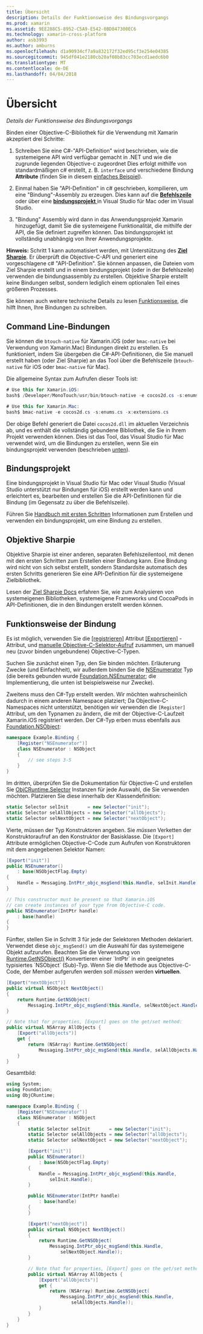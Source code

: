 ```yaml
---
title: Übersicht
description: Details der Funktionsweise des Bindungsvorgangs
ms.prod: xamarin
ms.assetid: 9EE288C5-8952-C5A9-E542-0BD847300EC6
ms.technology: xamarin-cross-platform
author: asb3993
ms.author: amburns
ms.openlocfilehash: d1a90934cf7a9a832172f32ed95cf3e254e04385
ms.sourcegitcommit: 945df041e2180cb20af08b83cc703ecd1aedc6b0
ms.translationtype: MT
ms.contentlocale: de-DE
ms.lasthandoff: 04/04/2018
---
```

# <a name="overview"></a>Übersicht

_Details der Funktionsweise des Bindungsvorgangs_

Binden einer Objective-C-Bibliothek für die Verwendung mit Xamarin akzeptiert drei Schritte:

1. Schreiben Sie eine C#-"API-Definition" wird beschrieben, wie die systemeigene API wird verfügbar gemacht in .NET und wie die zugrunde liegenden Objective-c zugeordnet Dies erfolgt mithilfe von standardmäßigen c# erstellt, z. B. `interface` und verschiedene Bindung **Attribute** (finden Sie in diesem [einfaches Beispiel](~/cross-platform/macios/binding/objective-c-libraries.md#Binding_an_API)).

2. Einmal haben Sie "API-Definition" in c# geschrieben, kompilieren, um eine "Bindung"-Assembly zu erzeugen. Dies kann auf die [ **Befehlszeile** ](#commandline) oder über eine [ **bindungsprojekt** ](#bindingproject) in Visual Studio für Mac oder im Visual Studio.

3. "Bindung" Assembly wird dann in das Anwendungsprojekt Xamarin hinzugefügt, damit Sie die systemeigene Funktionalität, die mithilfe der API, die Sie definiert zugreifen können.
  Das bindungsprojekt ist vollständig unabhängig von Ihrer Anwendungsprojekte.

**Hinweis:** Schritt 1 kann automatisiert werden, mit Unterstützung des [ **Ziel Sharpie**](#objectivesharpie). Er überprüft die Objective-C-API und generiert eine vorgeschlagene c# "API-Definition". Sie können anpassen, die Dateien vom Ziel Sharpie erstellt und in einem bindungsprojekt (oder in der Befehlszeile) verwenden die bindungsassembly zu erstellen. Objektive Sharpie erstellt keine Bindungen selbst, sondern lediglich einem optionalen Teil eines größeren Prozesses.

Sie können auch weitere technische Details zu lesen [Funktionsweise](#howitworks), die hilft Ihnen, Ihre Bindungen zu schreiben.

<a name="Command_Line_Bindings" /><a name="commandline" />

## <a name="command-line-bindings"></a>Command Line-Bindungen

Sie können die `btouch-native` für Xamarin.iOS (oder `bmac-native` bei Verwendung von Xamarin.Mac) Bindungen direkt zu erstellen. Es funktioniert, indem Sie übergeben die C#-API-Definitionen, die Sie manuell erstellt haben (oder Ziel Sharpie) an das Tool über die Befehlszeile (`btouch-native` für iOS oder `bmac-native` für Mac).


Die allgemeine Syntax zum Aufrufen dieser Tools ist:

```csharp
# Use this for Xamarin.iOS:
bash$ /Developer/MonoTouch/usr/bin/btouch-native -e cocos2d.cs -s:enums.cs -x:extensions.cs
```

```csharp
# Use this for Xamarin.Mac:
bash$ bmac-native -e cocos2d.cs -s:enums.cs -x:extensions.cs
```

Der obige Befehl generiert die Datei `cocos2d.dll` im aktuellen Verzeichnis ab, und es enthält die vollständig gebundene Bibliothek, die Sie in Ihrem Projekt verwenden können. Dies ist das Tool, das Visual Studio für Mac verwendet wird, um die Bindungen zu erstellen, wenn Sie ein bindungsprojekt verwenden (beschrieben [unten](#bindingproject)).


<a name="bindingproject" />

## <a name="binding-project"></a>Bindungsprojekt

Eine bindungsprojekt in Visual Studio für Mac oder Visual Studio (Visual Studio unterstützt nur Bindungen für iOS) erstellt werden kann und erleichtert es, bearbeiten und erstellen Sie die API-Definitionen für die Bindung (im Gegensatz zu über die Befehlszeile).

Führen Sie [Handbuch mit ersten Schritten](~/cross-platform/macios/binding/objective-c-libraries.md#Getting_Started) Informationen zum Erstellen und verwenden ein bindungsprojekt, um eine Bindung zu erstellen.

<a name="objectivesharpie" />

## <a name="objective-sharpie"></a>Objektive Sharpie

Objektive Sharpie ist einer anderen, separaten Befehlszeilentool, mit denen mit den ersten Schritten zum Erstellen einer Bindung kann. Eine Bindung wird nicht von sich selbst erstellt, sondern Standardsite automatisch des ersten Schritts generieren Sie eine API-Definition für die systemeigene Zielbibliothek.

Lesen der [Ziel Sharpie Docs](~/cross-platform/macios/binding/objective-sharpie/index.md) erfahren Sie, wie zum Analysieren von systemeigenen Bibliotheken, systemeigene Frameworks und CocoaPods in API-Definitionen, die in den Bindungen erstellt werden können.

<a name="howitworks" />

## <a name="how-binding-works"></a>Funktionsweise der Bindung

Es ist möglich, verwenden Sie die [[registrieren]](https://developer.xamarin.com/api/type/Foundation.RegisterAttribute/) Attribut [[Exportieren]](https://developer.xamarin.com/api/type/Foundation.ExportAttribute/) -Attribut, und [manuelle Objective-C-Selektor-Aufruf](~/ios/internals/objective-c-selectors.md) zusammen, um manuell neu (zuvor binden ungebundene) Objective-C-Typen.

Suchen Sie zunächst einen Typ, den Sie binden möchten. Erläuterung Zwecke (und Einfachheit), wir außerdem binden Sie die [NSEnumerator](http://developer.apple.com/iphone/library/documentation/Cocoa/Reference/Foundation/Classes/NSEnumerator_Class/Reference/Reference.html) Typ (die bereits gebunden wurde [Foundation.NSEnumerator](https://developer.xamarin.com/api/type/Foundation.NSEnumerator/); die Implementierung, die unten ist beispielsweise nur Zwecke).

Zweitens muss den C#-Typ erstellt werden. Wir möchten wahrscheinlich dadurch in einem anderen Namespace platziert; Da Objective-C-Namespaces nicht unterstützt, benötigen wir verwenden die `[Register]` Attribut, um den Typnamen zu ändern, die mit der Objective-C-Laufzeit Xamarin.iOS registriert werden. Der C#-Typ erben muss ebenfalls aus [Foundation.NSObject](https://developer.xamarin.com/api/type/Foundation.NSObject/):

```csharp
namespace Example.Binding {
    [Register("NSEnumerator")]
    class NSEnumerator : NSObject
    {
        // see steps 3-5
    }
}
```

Im dritten, überprüfen Sie die Dokumentation für Objective-C und erstellen Sie [ObjCRuntime.Selector](https://developer.xamarin.com/api/type/ObjCRuntime.Selector/) Instanzen für jede Auswahl, die Sie verwenden möchten. Platzieren Sie diese innerhalb der Klassendefinition:

```csharp
static Selector selInit       = new Selector("init");
static Selector selAllObjects = new Selector("allObjects");
static Selector selNextObject = new Selector("nextObject");
```

Vierte, müssen der Typ Konstruktoren angeben. Sie *müssen* Verketten der Konstruktoraufruf an den Konstruktor der Basisklasse. Die `[Export]` Attribute ermöglichen Objective-C-Code zum Aufrufen von Konstruktoren mit dem angegebenen Selektor Namen:

```csharp
[Export("init")]
public NSEnumerator()
    : base(NSObjectFlag.Empty)
{
    Handle = Messaging.IntPtr_objc_msgSend(this.Handle, selInit.Handle);
}
```

```csharp
// This constructor must be present so that Xamarin.iOS
// can create instances of your type from Objective-C code.
public NSEnumerator(IntPtr handle)
    : base(handle)
{
}
```

Fünfter, stellen Sie in Schritt 3 für jede der Selektoren Methoden deklariert. Verwendet diese `objc_msgSend()` um die Auswahl für das systemeigene Objekt aufzurufen. Beachten Sie die Verwendung von [Runtime.GetNSObject()](https://developer.xamarin.com/api/member/ObjCRuntime.Runtime.GetNSObject/(System.IntPtr)) Konvertieren einer `IntPtr` in ein geeignetes typisiertes `NSObject` (Sub)-Typ. Wenn Sie die Methode aus Objective-C-Code, der Member aufgerufen werden soll *müssen* werden **virtuellen**.

```csharp
[Export("nextObject")]
public virtual NSObject NextObject()
{
    return Runtime.GetNSObject(
        Messaging.IntPtr_objc_msgSend(this.Handle, selNextObject.Handle));
}
```

```csharp
// Note that for properties, [Export] goes on the get/set method:
public virtual NSArray AllObjects {
    [Export("allObjects")]
    get {
        return (NSArray) Runtime.GetNSObject(
            Messaging.IntPtr_objc_msgSend(this.Handle, selAllObjects.Handle));
    }
}
```

Gesamtbild:

```csharp
using System;
using Foundation;
using ObjCRuntime;

namespace Example.Binding {
    [Register("NSEnumerator")]
    class NSEnumerator : NSObject
    {
        static Selector selInit       = new Selector("init");
        static Selector selAllObjects = new Selector("allObjects");
        static Selector selNextObject = new Selector("nextObject");

        [Export("init")]
        public NSEnumerator()
            : base(NSObjectFlag.Empty)
        {
            Handle = Messaging.IntPtr_objc_msgSend(this.Handle,
                selInit.Handle);
        }

        public NSEnumerator(IntPtr handle)
            : base(handle)
        {
        }

        [Export("nextObject")]
        public virtual NSObject NextObject()
        {
            return Runtime.GetNSObject(
                Messaging.IntPtr_objc_msgSend(this.Handle,
                    selNextObject.Handle));
        }

        // Note that for properties, [Export] goes on the get/set method:
        public virtual NSArray AllObjects {
            [Export("allObjects")]
            get {
                return (NSArray) Runtime.GetNSObject(
                    Messaging.IntPtr_objc_msgSend(this.Handle,
                        selAllObjects.Handle));
            }
        }
    }
}
```

